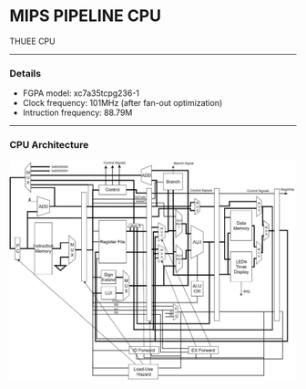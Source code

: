 # MIPS PIPELINE CPU
THUEE CPU

---
### Details
- FGPA model: xc7a35tcpg236-1
- Clock frequency: 101MHz (after fan-out optimization)
- Intruction frequency: 88.79M
---

### CPU Architecture
![Pipeline CPU Architecture](figs/architecture.jpg)